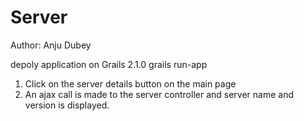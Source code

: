 Server
======
Author: Anju Dubey

depoly application on Grails 2.1.0 
grails run-app

1) Click on the server details button on the main page
2) An ajax call is made to the server controller and server name and version is displayed.

